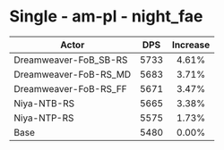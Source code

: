 # Single - am-pl - night_fae
| Actor | DPS | Increase |
|---|:---:|:---:|
|Dreamweaver-FoB_SB-RS|5733|4.61%|
|Dreamweaver-FoB-RS_MD|5683|3.71%|
|Dreamweaver-FoB-RS_FF|5671|3.47%|
|Niya-NTB-RS|5665|3.38%|
|Niya-NTP-RS|5575|1.73%|
|Base|5480|0.00%|
